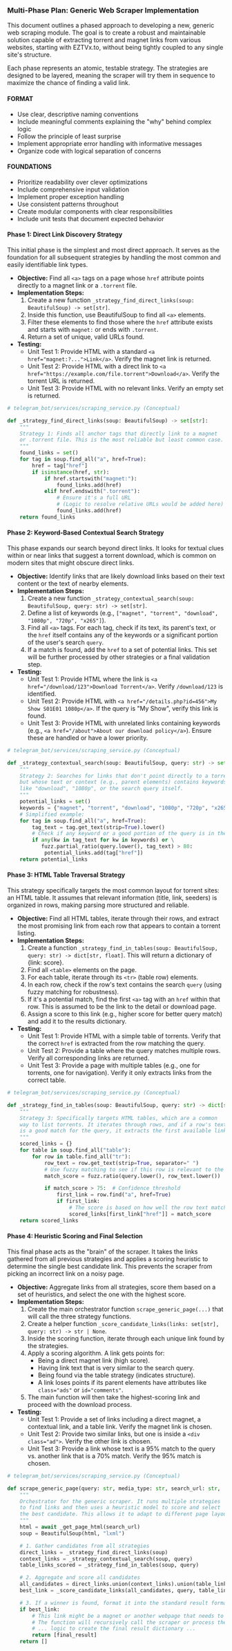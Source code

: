 ### Multi-Phase Plan: Generic Web Scraper Implementation

This document outlines a phased approach to developing a new, generic web scraping module. The goal is to create a robust and maintainable solution capable of extracting torrent and magnet links from various websites, starting with EZTVx.to, without being tightly coupled to any single site's structure.

Each phase represents an atomic, testable strategy. The strategies are designed to be layered, meaning the scraper will try them in sequence to maximize the chance of finding a valid link.

#### **FORMAT**
- Use clear, descriptive naming conventions
- Include meaningful comments explaining the "why" behind complex logic
- Follow the principle of least surprise
- Implement appropriate error handling with informative messages
- Organize code with logical separation of concerns

#### **FOUNDATIONS**
- Prioritize readability over clever optimizations
- Include comprehensive input validation
- Implement proper exception handling
- Use consistent patterns throughout
- Create modular components with clear responsibilities
- Include unit tests that document expected behavior

#### **Phase 1: Direct Link Discovery Strategy**

This initial phase is the simplest and most direct approach. It serves as the foundation for all subsequent strategies by handling the most common and easily identifiable link types.

*   **Objective:** Find all `<a>` tags on a page whose `href` attribute points directly to a magnet link or a `.torrent` file.
*   **Implementation Steps:**
    1.  Create a new function `_strategy_find_direct_links(soup: BeautifulSoup) -> set[str]`.
    2.  Inside this function, use BeautifulSoup to find all `<a>` elements.
    3.  Filter these elements to find those where the `href` attribute exists and starts with `magnet:` or ends with `.torrent`.
    4.  Return a set of unique, valid URLs found.
*   **Testing:**
    *   Unit Test 1: Provide HTML with a standard `<a href="magnet:?...">Link</a>`. Verify the magnet link is returned.
    *   Unit Test 2: Provide HTML with a direct link to `<a href="https://example.com/file.torrent">Download</a>`. Verify the torrent URL is returned.
    *   Unit Test 3: Provide HTML with no relevant links. Verify an empty set is returned.

```python
# telegram_bot/services/scraping_service.py (Conceptual)

def _strategy_find_direct_links(soup: BeautifulSoup) -> set[str]:
    """
    Strategy 1: Finds all anchor tags that directly link to a magnet
    or .torrent file. This is the most reliable but least common case.
    """
    found_links = set()
    for tag in soup.find_all("a", href=True):
        href = tag["href"]
        if isinstance(href, str):
            if href.startswith("magnet:"):
                found_links.add(href)
            elif href.endswith(".torrent"):
                # Ensure it's a full URL
                # (Logic to resolve relative URLs would be added here)
                found_links.add(href)
    return found_links
```

#### **Phase 2: Keyword-Based Contextual Search Strategy**

This phase expands our search beyond direct links. It looks for textual clues within or near links that suggest a torrent download, which is common on modern sites that might obscure direct links.

*   **Objective:** Identify links that are likely download links based on their text content or the text of nearby elements.
*   **Implementation Steps:**
    1.  Create a new function `_strategy_contextual_search(soup: BeautifulSoup, query: str) -> set[str]`.
    2.  Define a list of keywords (e.g., `["magnet", "torrent", "download", "1080p", "720p", "x265"]`).
    3.  Find all `<a>` tags. For each tag, check if its text, its parent's text, or the `href` itself contains any of the keywords or a significant portion of the user's search `query`.
    4.  If a match is found, add the `href` to a set of potential links. This set will be further processed by other strategies or a final validation step.
*   **Testing:**
    *   Unit Test 1: Provide HTML where the link is `<a href="/download/123">Download Torrent</a>`. Verify `/download/123` is identified.
    *   Unit Test 2: Provide HTML with `<a href="/details.php?id=456">My Show S01E01 1080p</a>`. If the query is "My Show", verify this link is found.
    *   Unit Test 3: Provide HTML with unrelated links containing keywords (e.g., `<a href="/about">About our download policy</a>`). Ensure these are handled or have a lower priority.

```python
# telegram_bot/services/scraping_service.py (Conceptual)

def _strategy_contextual_search(soup: BeautifulSoup, query: str) -> set[str]:
    """
    Strategy 2: Searches for links that don't point directly to a torrent
    but whose text or context (e.g., parent elements) contains keywords
    like "download", "1080p", or the search query itself.
    """
    potential_links = set()
    keywords = {"magnet", "torrent", "download", "1080p", "720p", "x265"}
    # Simplified example:
    for tag in soup.find_all("a", href=True):
        tag_text = tag.get_text(strip=True).lower()
        # Check if any keyword or a good portion of the query is in the link text
        if any(kw in tag_text for kw in keywords) or \
           fuzz.partial_ratio(query.lower(), tag_text) > 80:
            potential_links.add(tag["href"])
    return potential_links
```

#### **Phase 3: HTML Table Traversal Strategy**

This strategy specifically targets the most common layout for torrent sites: an HTML table. It assumes that relevant information (title, link, seeders) is organized in rows, making parsing more structured and reliable.

*   **Objective:** Find all HTML tables, iterate through their rows, and extract the most promising link from each row that appears to contain a torrent listing.
*   **Implementation Steps:**
    1.  Create a function `_strategy_find_in_tables(soup: BeautifulSoup, query: str) -> dict[str, float]`. This will return a dictionary of {link: score}.
    2.  Find all `<table>` elements on the page.
    3.  For each table, iterate through its `<tr>` (table row) elements.
    4.  In each row, check if the row's text contains the search `query` (using fuzzy matching for robustness).
    5.  If it's a potential match, find the first `<a>` tag with an `href` within that row. This is assumed to be the link to the detail or download page.
    6.  Assign a score to this link (e.g., higher score for better query match) and add it to the results dictionary.
*   **Testing:**
    *   Unit Test 1: Provide HTML with a simple table of torrents. Verify that the correct `href` is extracted from the row matching the query.
    *   Unit Test 2: Provide a table where the query matches multiple rows. Verify all corresponding links are returned.
    *   Unit Test 3: Provide a page with multiple tables (e.g., one for torrents, one for navigation). Verify it only extracts links from the correct table.

```python
# telegram_bot/services/scraping_service.py (Conceptual)

def _strategy_find_in_tables(soup: BeautifulSoup, query: str) -> dict[str, float]:
    """
    Strategy 3: Specifically targets HTML tables, which are a common
    way to list torrents. It iterates through rows, and if a row's text
    is a good match for the query, it extracts the first available link.
    """
    scored_links = {}
    for table in soup.find_all("table"):
        for row in table.find_all("tr"):
            row_text = row.get_text(strip=True, separator=" ")
            # Use fuzzy matching to see if this row is relevant to the search
            match_score = fuzz.ratio(query.lower(), row_text.lower())

            if match_score > 75:  # Confidence threshold
                first_link = row.find("a", href=True)
                if first_link:
                    # The score is based on how well the row text matched
                    scored_links[first_link["href"]] = match_score
    return scored_links
```

#### **Phase 4: Heuristic Scoring and Final Selection**

This final phase acts as the "brain" of the scraper. It takes the links gathered from all previous strategies and applies a scoring heuristic to determine the single best candidate link. This prevents the scraper from picking an incorrect link on a noisy page.

*   **Objective:** Aggregate links from all strategies, score them based on a set of heuristics, and select the one with the highest score.
*   **Implementation Steps:**
    1.  Create the main orchestrator function `scrape_generic_page(...)` that will call the three strategy functions.
    2.  Create a helper function `_score_candidate_links(links: set[str], query: str) -> str | None`.
    3.  Inside the scoring function, iterate through each unique link found by the strategies.
    4.  Apply a scoring algorithm. A link gets points for:
        *   Being a direct magnet link (high score).
        *   Having link text that is very similar to the search query.
        *   Being found via the table strategy (indicates structure).
        *   A link loses points if its parent elements have attributes like `class="ads"` or `id="comments"`.
    5.  The main function will then take the highest-scoring link and proceed with the download process.
*   **Testing:**
    *   Unit Test 1: Provide a set of links including a direct magnet, a contextual link, and a table link. Verify the magnet link is chosen.
    *   Unit Test 2: Provide two similar links, but one is inside a `<div class="ad">`. Verify the other link is chosen.
    *   Unit Test 3: Provide a link whose text is a 95% match to the query vs. another link that is a 70% match. Verify the 95% match is chosen.

```python
# telegram_bot/services/scraping_service.py (Conceptual)

def scrape_generic_page(query: str, media_type: str, search_url: str, ...) -> list[dict]:
    """
    Orchestrator for the generic scraper. It runs multiple strategies
    to find links and then uses a heuristic model to score and select
    the best candidate. This allows it to adapt to different page layouts.
    """
    html = await _get_page_html(search_url)
    soup = BeautifulSoup(html, "lxml")

    # 1. Gather candidates from all strategies
    direct_links = _strategy_find_direct_links(soup)
    context_links = _strategy_contextual_search(soup, query)
    table_links_scored = _strategy_find_in_tables(soup, query)

    # 2. Aggregate and score all candidates
    all_candidates = direct_links.union(context_links).union(table_links_scored.keys())
    best_link = _score_candidate_links(all_candidates, query, table_links_scored)

    # 3. If a winner is found, format it into the standard result format
    if best_link:
        # This link might be a magnet or another webpage that needs to be scraped.
        # The function will recursively call the scraper or process the magnet.
        # ... logic to create the final result dictionary ...
        return [final_result]
    return []
```